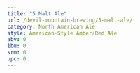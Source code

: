 ```yaml
---
title: "5 Malt Ale"
url: /devil-mountain-brewing/5-malt-ale/
category: North American Ale
style: American-Style Amber/Red Ale
abv: 0
ibu: 0
srm: 0
upc: 0
---
```


